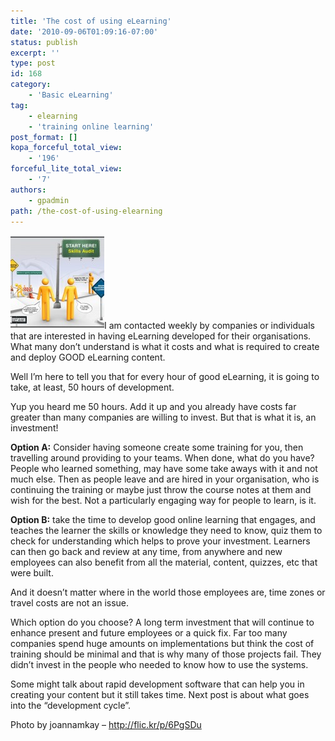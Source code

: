 ```yaml
---
title: 'The cost of using eLearning'
date: '2010-09-06T01:09:16-07:00'
status: publish
excerpt: ''
type: post
id: 168
category:
    - 'Basic eLearning'
tag:
    - elearning
    - 'training online learning'
post_format: []
kopa_forceful_total_view:
    - '196'
forceful_lite_total_view:
    - '7'
authors:
    - gpadmin
path: /the-cost-of-using-elearning
---
```

[![](/content/uploads/2010/08/Participate-in-eLearning-Artwork-150x150.jpg "Participate in eLearning Artwork")](/content/uploads/2010/08/Participate-in-eLearning-Artwork.jpg)I am contacted weekly by companies or individuals that are interested in having eLearning developed for their organisations. What many don’t understand is what it costs and what is required to create and deploy GOOD eLearning content.

Well I’m here to tell you that for every hour of good eLearning, it is going to take, at least, 50 hours of development.

Yup you heard me 50 hours. Add it up and you already have costs far greater than many companies are willing to invest. But that is what it is, an investment!

**Option A:** Consider having someone create some training for you, then travelling around providing to your teams. When done, what do you have? People who learned something, may have some take aways with it and not much else. Then as people leave and are hired in your organisation, who is continuing the training or maybe just throw the course notes at them and wish for the best. Not a particularly engaging way for people to learn, is it.

**Option B:** take the time to develop good online learning that engages, and teaches the learner the skills or knowledge they need to know, quiz them to check for understanding which helps to prove your investment. Learners can then go back and review at any time, from anywhere and new employees can also benefit from all the material, content, quizzes, etc that were built.

And it doesn’t matter where in the world those employees are, time zones or travel costs are not an issue.

Which option do you choose? A long term investment that will continue to enhance present and future employees or a quick fix. Far too many companies spend huge amounts on implementations but think the cost of training should be minimal and that is why many of those projects fail. They didn’t invest in the people who needed to know how to use the systems.

Some might talk about rapid development software that can help you in creating your content but it still takes time. Next post is about what goes into the “development cycle”.

Photo by joannamkay – http://flic.kr/p/6PgSDu